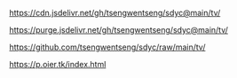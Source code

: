 https://cdn.jsdelivr.net/gh/tsengwentseng/sdyc@main/tv/

https://purge.jsdelivr.net/gh/tsengwentseng/sdyc@main/tv/

https://github.com/tsengwentseng/sdyc/raw/main/tv/

https://p.oier.tk/index.html
